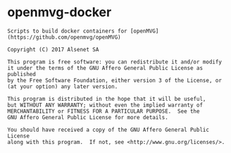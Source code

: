 # openmvg-docker

    Scripts to build docker containers for [openMVG](https://github.com/openmvg/openMVG)

    Copyright (C) 2017 Alsenet SA
                     
    This program is free software: you can redistribute it and/or modify
    it under the terms of the GNU Affero General Public License as published
    by the Free Software Foundation, either version 3 of the License, or
    (at your option) any later version.
                     
    This program is distributed in the hope that it will be useful,
    but WITHOUT ANY WARRANTY; without even the implied warranty of
    MERCHANTABILITY or FITNESS FOR A PARTICULAR PURPOSE.  See the
    GNU Affero General Public License for more details.
                     
    You should have received a copy of the GNU Affero General Public License
    along with this program.  If not, see <http://www.gnu.org/licenses/>.
                     

